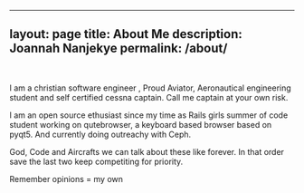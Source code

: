 
---
layout: page
title: About Me
description: Joannah Nanjekye
permalink: /about/
---
<br>

<!-- <img src="{{ site.baseurl }}/index.jpg" title="Profile Picture" class="profile"> -->

I am a christian software engineer , Proud Aviator, Aeronautical engineering student and self certified cessna captain. Call me captain at your own risk.

I am an open source ethusiast since my time as Rails girls summer of code student working on qutebrowser, a keyboard based browser based on pyqt5. And currently doing outreachy with Ceph.

God, Code and Aircrafts we can talk about these like forever. In that order save the last two keep competiting for priority. 


Remember opinions = my own
